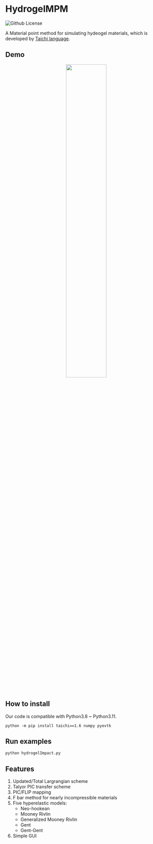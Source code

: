 # HydrogelMPM
![Github License](https://img.shields.io/github/license/Yihao-Shi/Hydrogel)

A Material point method for simulating hydeogel materials, which is developed by [Taichi language](https://github.com/taichi-dev/taichi).

## Demo
<p align="center">
    <img src="https://github.com/Yihao-Shi/GeoTaichi/blob/main/hydrogel.gif" width="50%" height="50%" />
</p>

## How to install
Our code is compatible with Python3.8 ~ Python3.11.
```
python -m pip install taichi==1.6 numpy pyevtk
```

## Run examples
```
python hydrogelImpact.py
```

## Features
1. Updated/Total Largrangian scheme
2. Talyor PIC transfer scheme
3. PIC/FLIP mapping
4. F bar method for nearly incompressible materials
5. Five hyperelastic models:
   - Neo-hookean
   - Mooney Rivlin
   - Generalized Mooney Rivlin
   - Gent
   - Gent-Gent
7. Simple GUI

